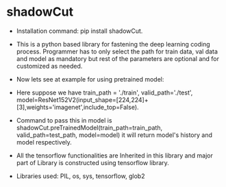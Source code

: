 # shadowCut

* Installation command: pip install shadowCut.

* This is a python based library for fastening the deep learning coding process. Programmer has to only select the path for train data, val data and model as mandatory but rest of the parameters are optional and for customized as needed.

* Now lets see at example for using pretrained model:
* Here suppose we have train_path = './train', valid_path='./test', model=ResNet152V2(input_shape=[224,224]+[3],weights='imagenet',include_top=False).
* Command to pass this in model is shadowCut.preTrainedModel(train_path=train_path, valid_path=test_path, model=model) it will return model's history and model respectively.
* All the tensorflow functionalities are Inherited in this library and major part of Library is constructed using tensorflow library.

* Libraries used: PIL, os, sys, tensorflow, glob2
